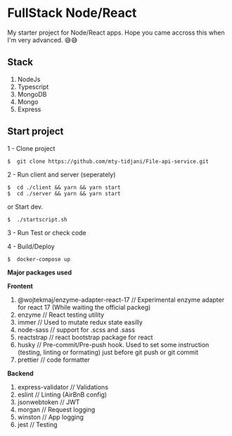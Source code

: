 # FullStack Node/React
My starter project for Node/React apps. Hope you came accross this when I'm very advanced. 😅😅 

## Stack

 1. NodeJs
 2. Typescript
 3. MongoDB
 4. Mongo
 5. Express

## Start project
1 - Clone project

    $  git clone https://github.com/mty-tidjani/File-api-service.git 

2 - Run client and server (seperately)

    $  cd ./client && yarn && yarn start
    $  cd ./server && yarn && yarn start

or Start dev.

    $  ./startscript.sh 
3 - Run Test or check code

4 - Build/Deploy

    $  docker-compose up

 **Major packages used**

**Frontent**
 1. @wojtekmaj/enzyme-adapter-react-17 // Experimental enzyme adapter for react 17 (While waiting the official packeg)
 2. enzyme // React testing utility
 3. immer // Used to mutate redux state easilly
 4. node-sass // support for .scss and .sass
 5. reactstrap // react bootstrap package for react
 6. husky // Pre-commit/Pre-push hook. Used to set some instruction (testing, linting or formating) just before git push or git commit
 7. prettier // code formatter 

 
**Backend**
 1. express-validator // Validations
 2. eslint // Linting (AirBnB config)
 3. jsonwebtoken // JWT
 4. morgan // Request logging
 5. winston // App logging
 6. jest // Testing
